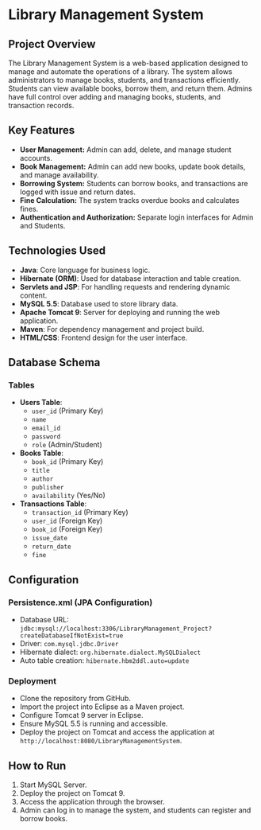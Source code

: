 # Library Management System

## Project Overview
The Library Management System is a web-based application designed to manage and automate the operations of a library. The system allows administrators to manage books, students, and transactions efficiently. Students can view available books, borrow them, and return them. Admins have full control over adding and managing books, students, and transaction records.

## Key Features
- **User Management:** Admin can add, delete, and manage student accounts.
- **Book Management:** Admin can add new books, update book details, and manage availability.
- **Borrowing System:** Students can borrow books, and transactions are logged with issue and return dates.
- **Fine Calculation:** The system tracks overdue books and calculates fines.
- **Authentication and Authorization:** Separate login interfaces for Admin and Students.

## Technologies Used
- **Java**: Core language for business logic.
- **Hibernate (ORM)**: Used for database interaction and table creation.
- **Servlets and JSP**: For handling requests and rendering dynamic content.
- **MySQL 5.5**: Database used to store library data.
- **Apache Tomcat 9**: Server for deploying and running the web application.
- **Maven**: For dependency management and project build.
- **HTML/CSS**: Frontend design for the user interface.

## Database Schema
### Tables
- **Users Table**:
  - `user_id` (Primary Key)
  - `name`
  - `email_id`
  - `password`
  - `role` (Admin/Student)
- **Books Table**:
  - `book_id` (Primary Key)
  - `title`
  - `author`
  - `publisher`
  - `availability` (Yes/No)
- **Transactions Table**:
  - `transaction_id` (Primary Key)
  - `user_id` (Foreign Key)
  - `book_id` (Foreign Key)
  - `issue_date`
  - `return_date`
  - `fine`

## Configuration
### Persistence.xml (JPA Configuration)
- Database URL: `jdbc:mysql://localhost:3306/LibraryManagement_Project?createDatabaseIfNotExist=true`
- Driver: `com.mysql.jdbc.Driver`
- Hibernate dialect: `org.hibernate.dialect.MySQLDialect`
- Auto table creation: `hibernate.hbm2ddl.auto=update`

### Deployment
- Clone the repository from GitHub.
- Import the project into Eclipse as a Maven project.
- Configure Tomcat 9 server in Eclipse.
- Ensure MySQL 5.5 is running and accessible.
- Deploy the project on Tomcat and access the application at `http://localhost:8080/LibraryManagementSystem`.

## How to Run
1. Start MySQL Server.
2. Deploy the project on Tomcat 9.
3. Access the application through the browser.
4. Admin can log in to manage the system, and students can register and borrow books.

